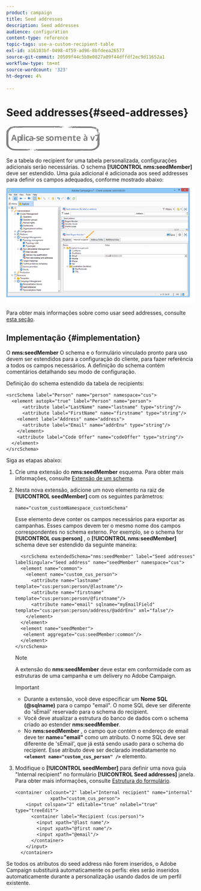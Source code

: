 ```yaml
---
product: campaign
title: Seed addresses
description: Seed addresses
audience: configuration
content-type: reference
topic-tags: use-a-custom-recipient-table
exl-id: a16103bf-0498-4f59-ad96-8bfdeea26577
source-git-commit: 20509f44c5b8e0827a09f44dffdf2ec9d11652a1
workflow-type: tm+mt
source-wordcount: '323'
ht-degree: 4%

---
```


# Seed addresses{#seed-addresses}

![](../../assets/v7-only.svg)

Se a tabela do recipient for uma tabela personalizada, configurações adicionais serão necessárias. O schema **[!UICONTROL nms:seedMember]** deve ser estendido. Uma guia adicional é adicionada aos seed addresses para definir os campos adequados, conforme mostrado abaixo:

![](assets/s_ncs_user_seedlist_new_tab.png)

Para obter mais informações sobre como usar seed addresses, consulte [esta seção](../../delivery/using/about-seed-addresses.md).

## Implementação {#implementation}

O **nms:seedMember** O schema e o formulário vinculado pronto para uso devem ser estendidos para a configuração do cliente, para fazer referência a todos os campos necessários. A definição do schema contém comentários detalhando seu modo de configuração.

Definição do schema estendido da tabela de recipients:

```
<srcSchema label="Person" name="person" namespace="cus">
  <element autopk="true" label="Person" name="person">
      <attribute label="LastName" name="lastname" type="string"/>
      <attribute label="FirstName" name="firstname" type="string"/>
    <element label="Address" name="address">
      <attribute label="Email" name="addrEnv" type="string"/>
    </element>
    <attribute label="Code Offer" name="codeOffer" type="string"/>
  </element>
</srcSchema>
```

Siga as etapas abaixo:

1. Crie uma extensão do **nms:seedMember** esquema. Para obter mais informações, consulte [Extensão de um schema](../../configuration/using/extending-a-schema.md).
1. Nesta nova extensão, adicione um novo elemento na raiz de **[!UICONTROL seedMember]** com os seguintes parâmetros:

   ```
   name="custom_customNamespace_customSchema"
   ```

   Esse elemento deve conter os campos necessários para exportar as campanhas. Esses campos devem ter o mesmo nome dos campos correspondentes no schema externo. Por exemplo, se o schema for **[!UICONTROL cus:person]** , o **[!UICONTROL nms:seedMember]** schema deve ser estendido da seguinte maneira:

   ```
     <srcSchema extendedSchema="nms:seedMember" label="Seed addresses" labelSingular="Seed address" name="seedMember" namespace="cus">
     <element name="common">
       <element name="custom_cus_person">
         <attribute name="lastname" template="cus:person:person/@lastname"/>
         <attribute name="firstname" template="cus:person:person/@firstname"/>
         <attribute name="email" sqlname="myEmailField" template="cus:person:person/address/@addrEnv" xml="false"/>
       </element>
     </element>
     <element name="seedMember">
      <element aggregate="cus:seedMember:common"/>
     </element>
   </srcSchema>
   ```

   >[!NOTE]
   >
   >A extensão do **nms:seedMember** deve estar em conformidade com as estruturas de uma campanha e um delivery no Adobe Campaign.

   >[!IMPORTANT]
   >
   >
   >    
   >    
   >    * Durante a extensão, você deve especificar um **Nome SQL (@sqlname)** para o campo &quot;email&quot;. O nome SQL deve ser diferente do &#39;sEmail&#39; reservado para o schema do recipient.
   >    * Você deve atualizar a estrutura do banco de dados com o schema criado ao estender **nms:seedMember**.
   >    * No **nms:seedMember** , o campo que contém o endereço de email deve ter **name=&quot;email&quot;** como um atributo. O nome SQL deve ser diferente de &#39;sEmail&#39;, que já está sendo usado para o schema do recipient. Esse atributo deve ser declarado imediatamente no **`<element name="custom_cus_person" />`** elemento.


1. Modifique o **[!UICONTROL seedMember]** para definir uma nova guia &quot;Internal recipient&quot; no formulário **[!UICONTROL Seed addresses]** janela. Para obter mais informações, consulte [Estrutura do formulário](../../configuration/using/form-structure.md).

   ```
   <container colcount="2" label="Internal recipient" name="internal"
                xpath="custom_cus_person">
       <input colspan="2" editable="true" nolabel="true" type="treeEdit">
         <container label="Recipient (cus:person)">
           <input xpath="@last name"/>
           <input xpath="@first name"/>
           <input xpath="@email"/>
         </container>
       </input>
     </container>
   ```

Se todos os atributos do seed address não forem inseridos, o Adobe Campaign substituirá automaticamente os perfis: eles serão inseridos automaticamente durante a personalização usando dados de um perfil existente.
